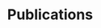 ---
# Page title
title: Publications
# Page type - we want a landing page (such as a homepage)
type: landing

sections:
    -block: markdown
    id: section-1
    content:
        title: "Understanding AI"
        authors: "John Doe, Jane Smith"
        journal: "Journal of AI Research"
        date: "2023-05-01"
        url: "https://example.com/understanding-ai"
    

---